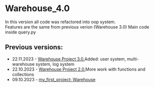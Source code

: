 # Warehouse_4.0

In this version all code was refactored into oop system.  
Features are the same from previous verion (Warehouse 3.0)
Main code inside query.py


## Previous versions: 
- 22.11.2023 - [Warehouse Project 3.0.](https://github.com/mkskh/warehouse_project_3.0)Added: user system, multi-warehouse system, log system
- 22.10.2023 - [Warehouse Project 2.0.](https://github.com/mkskh/updated_project_warehouse)More work with functions and collections
- 09.10.2023 - [my_first_project: Warehouse](https://github.com/mkskh/my_first_project)


